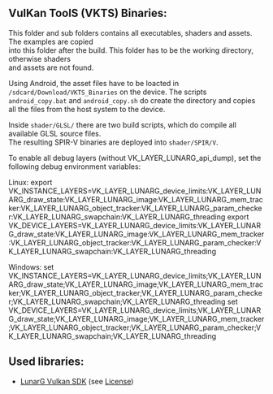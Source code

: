 VulKan ToolS (VKTS) Binaries:
-----------------------------

This folder and sub folders contains all executables, shaders and assets. The examples are copied  
into this folder after the build. This folder has to be the working directory, otherwise shaders  
and assets are not found.

Using Android, the asset files have to be loacted in `/sdcard/Download/VKTS_Binaries` on the device.
The scripts `android_copy.bat` and `android_copy.sh` do create the directory and copies all the files from the host system to the device.
  

Inside `shader/GLSL/` there are two build scripts, which do compile all available GLSL source files.  
The resulting SPIR-V binaries are deployed into `shader/SPIR/V`.  

To enable all debug layers (without VK_LAYER_LUNARG_api_dump), set the following debug environment variables:

Linux:
export VK_INSTANCE_LAYERS=VK_LAYER_LUNARG_device_limits:VK_LAYER_LUNARG_draw_state:VK_LAYER_LUNARG_image:VK_LAYER_LUNARG_mem_tracker:VK_LAYER_LUNARG_object_tracker:VK_LAYER_LUNARG_param_checker:VK_LAYER_LUNARG_swapchain:VK_LAYER_LUNARG_threading
export VK_DEVICE_LAYERS=VK_LAYER_LUNARG_device_limits:VK_LAYER_LUNARG_draw_state:VK_LAYER_LUNARG_image:VK_LAYER_LUNARG_mem_tracker:VK_LAYER_LUNARG_object_tracker:VK_LAYER_LUNARG_param_checker:VK_LAYER_LUNARG_swapchain:VK_LAYER_LUNARG_threading

Windows:
set VK_INSTANCE_LAYERS=VK_LAYER_LUNARG_device_limits;VK_LAYER_LUNARG_draw_state;VK_LAYER_LUNARG_image;VK_LAYER_LUNARG_mem_tracker;VK_LAYER_LUNARG_object_tracker;VK_LAYER_LUNARG_param_checker;VK_LAYER_LUNARG_swapchain;VK_LAYER_LUNARG_threading
set VK_DEVICE_LAYERS=VK_LAYER_LUNARG_device_limits;VK_LAYER_LUNARG_draw_state;VK_LAYER_LUNARG_image;VK_LAYER_LUNARG_mem_tracker;VK_LAYER_LUNARG_object_tracker;VK_LAYER_LUNARG_param_checker;VK_LAYER_LUNARG_swapchain;VK_LAYER_LUNARG_threading


Used libraries:
---------------

- [LunarG Vulkan SDK](http://vulkan.lunarg.com) (see [License](/VKTS/LunarG_license.html))